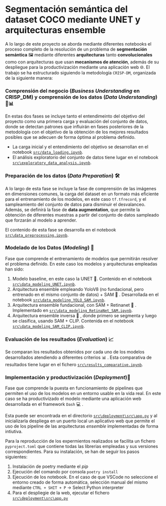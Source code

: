 # Segmentación semántica del dataset COCO mediante UNET y arquitecturas ensemble 


A lo largo de este proyecto se aborda mediante diferentes notebooks el proceso completo de la resolución de un problema de **segmentación semántica** 🖼️ mediante diferentes **arquitecturas** tanto **convolucionales** como con arquitecturas que usan **mecanismos de atención**, además de su despliegue para la productivización mediante una aplicación web 🌐.
El trabajo se ha estructurado siguiendo la metodología `CRISP-DM`, organizada de la siguiente manera:

### Comprensión del negocio (*Business Understanding* en CRISP_DM) y comprensión de los datos (*Data Understanding*) 🧠📊 
En estas dos fases se incluye tanto el entendimeinto del objetivo del proyecto como una primera carga y evaluación del conjunto de datos, donde se detectan patrones que influirán en fases posteriores de la metodología con el objetivo de la obtención de los mejores resultados posibles que se adecuen de forma óptima al problema definido.

- La carga inicial y el entendimiento del objetivo se desarrollan en el notebook  [`src/data_loading.ipynb`](src/data_loading.ipynb).
- El análisis exploratorio del conjunto de datos tiene lugar en el notebook [`src\exploratory_data_analysis.ipynb`](src\exploratory_data_analysis.ipynb).


### Preparación de los datos (*Data Preparation*) 🛠️  
A lo largo de esta fase se incluye la fase de comprensión de las imágenes en dimensiones comunes, la carga del dataset en un formato más eficiente para el entrenamiento de los modelos, en este caso `tf.tfrecord`, y el sampleamiento del conjunto de datos para disminuir el desvalanceo. Además, se definirá la fase de **data augmentation**, que permite la obtención de diferentes muestras a partir del conjunto de datos sampleado que forzarán al modelo a aprender.

El contenido de esta fase se desarrolla en el notebook [`src\data_preprocessing.ipynb`](src\data_preprocessing.ipynb).

### Modelado de los Datos (*Modeling*) 🤖 
Fase que comprende el entrenamiento de modelos que permitirán resolver el problema definido. En este caso los modelos y arquitecturas empleadas han sido:
1) Modelo baseline, en este caso la UNET 🧬. Contenido en el notebook [`src\data_modeling_UNET.ipynb`](src\data_modeling_UNET.ipynb).
2) Arquitectura ensemble empleando YoloV8 (no fundacional, pero entrenado en el mismo conjunto de datos) + SAM 🧪 . Desarrollada en el notebook [`src\data_modeling_YOLO_SAM.ipynb`](src\data_modeling_YOLO_SAM.ipynb).
3) Arquitectura ensemble fundacional, con SAM + Retinanet 🧠 . Implementado en [`src\data_modeling_RetinaNet_SAM.ipynb`](src\data_modeling_RetinaNet_SAM.ipynb).
4) Arquitectura ensemble inversa 🔄 , donde primero se segmenta y luego se clasifica, usando SAM + CLIP. Contenida en el notebook [`src\data_modeling_SAM_CLIP.ipynb`](src\data_modeling_SAM_CLIP.ipynb).


### Evaluación de los resultados (*Evaluation*) 📈 

Se comparan los resultados obtenidos por cada uno de los modelos desarrollados atendiendo a diferentes criterios 📊 . 
Esta comparativa de resultados tiene lugar en el fichero [`src\results_comparative.ipynb`](src\results_comparative.ipynb).



### Implementación y productivización (*Deployment*)🚀 
Fase que comprende la puesta en funcionamiento de pipelines que permiten el uso de los modelos en un entorno usable en la vida real. En este caso se ha productivizado el modelo mediante una aplicación web desarrollada en el framework `Dash` 💻 .

Esta puede ser encontrada en el directorio [`src\deployment\src\app.py`](src\deployment\src\app.py) y al inicializarla despliega en un puerto local un aplicativo web que permite el uso de los pipeline de las arquitecturas *ensemble* implementadas de forma intiutiva.




Para la reproducción de los expermientos realizados se facilita un fichero `pyproject.toml` que contiene todas las librerias empleadas y sus versiones correspondientes.
Para su instalación, se han de seguir los pasos siguientes: 
1) Instalación de poetry mediante el *pip*
2) Ejecución del comando por consola `poetry install`
3) Ejecución de los notebook. En el caso de que VSCode no seleccione el entorno creado de forma automática, selección manual del mismo mediante `CTRL + SHIT + P` -> Select Python interpreter
4) Para el despliegie de la web, ejecutar el fichero [`src\deployment\src\app.py`](src\deployment\src\app.py)



